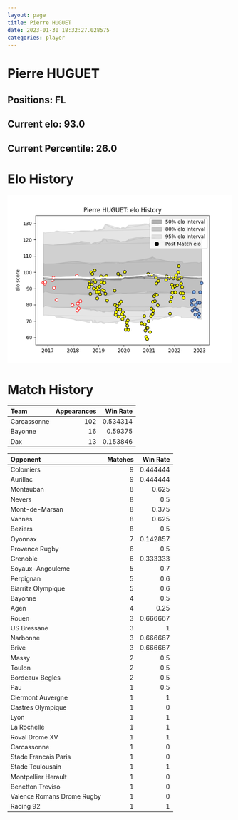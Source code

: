 ```yaml
---  
layout: page  
title: Pierre HUGUET  
date: 2023-01-30 18:32:27.028575  
categories: player  
---
```

# Pierre HUGUET

## Positions: FL

## Current elo: 93.0

## Current Percentile: 26.0

# Elo History


![elo history](history_PierreHUGUET.png)
# Match History


| Team        |   Appearances |   Win Rate |
|:------------|--------------:|-----------:|
| Carcassonne |           102 |   0.534314 |
| Bayonne     |            16 |   0.59375  |
| Dax         |            13 |   0.153846 |

| Opponent                   |   Matches |   Win Rate |
|:---------------------------|----------:|-----------:|
| Colomiers                  |         9 |   0.444444 |
| Aurillac                   |         9 |   0.444444 |
| Montauban                  |         8 |   0.625    |
| Nevers                     |         8 |   0.5      |
| Mont-de-Marsan             |         8 |   0.375    |
| Vannes                     |         8 |   0.625    |
| Beziers                    |         8 |   0.5      |
| Oyonnax                    |         7 |   0.142857 |
| Provence Rugby             |         6 |   0.5      |
| Grenoble                   |         6 |   0.333333 |
| Soyaux-Angouleme           |         5 |   0.7      |
| Perpignan                  |         5 |   0.6      |
| Biarritz Olympique         |         5 |   0.6      |
| Bayonne                    |         4 |   0.5      |
| Agen                       |         4 |   0.25     |
| Rouen                      |         3 |   0.666667 |
| US Bressane                |         3 |   1        |
| Narbonne                   |         3 |   0.666667 |
| Brive                      |         3 |   0.666667 |
| Massy                      |         2 |   0.5      |
| Toulon                     |         2 |   0.5      |
| Bordeaux Begles            |         2 |   0.5      |
| Pau                        |         1 |   0.5      |
| Clermont Auvergne          |         1 |   1        |
| Castres Olympique          |         1 |   0        |
| Lyon                       |         1 |   1        |
| La Rochelle                |         1 |   1        |
| Roval Drome XV             |         1 |   1        |
| Carcassonne                |         1 |   0        |
| Stade Francais Paris       |         1 |   0        |
| Stade Toulousain           |         1 |   1        |
| Montpellier Herault        |         1 |   0        |
| Benetton Treviso           |         1 |   0        |
| Valence Romans Drome Rugby |         1 |   0        |
| Racing 92                  |         1 |   1        |